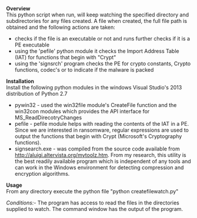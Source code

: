 <b>Overview </b> <br>
This python script when run, will keep watching the specified directory and subdirectories for any files created. A file when created, the full file path is obtained and the following actions are taken:
- checks if the file is an executable or not and runs further checks if it is a PE executable
- using the 'pefile' python module it checks the Import Address Table (IAT) for functions that begin with "Crypt"
- using the 'signsrch' program checks the PE for crypto constants, Crypto functions, codec's or to indicate if the malware is packed

<b>Installation </b> </br>
Install the following python modules in the windows Visual Studio's 2013 distribution of Python 2.7
- pywin32 - used the win32file module's CreateFile function and the win32con modules which provides the API interface for MS_ReadDirecotryChanges
- pefile - pefile module helps with reading the contents of the IAT in a PE. Since we are interested in ransomware, regular expressions are used to output the functions that begin with Crypt (Microsoft's Cryptography functions).
- signsearch.exe - was compiled from the source code available from http://aluigi.altervista.org/mytoolz.htm. From my research, this utility is the best readily available program which is independent of any tools and can work in the Windows environment for detecting compression and encryption algorithms.

<b>Usage </b> </br>
From any directory execute the python file "python createfilewatch.py"

<i>Conditions:-</i>
The program has access to read the files in the directories supplied to watch.
The command window has the output of the program.
